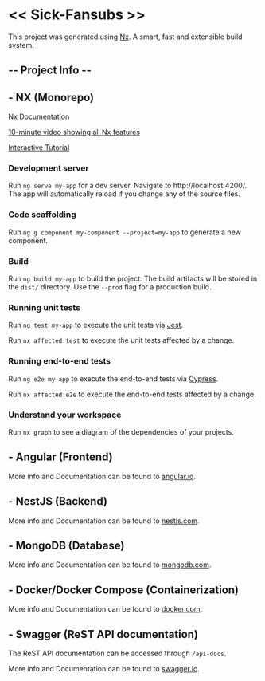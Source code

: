 # << Sick-Fansubs >>

This project was generated using [Nx](https://nx.dev). A smart, fast and extensible build system.

## -- Project Info --
## - NX (Monorepo)

[Nx Documentation](https://nx.dev/angular)

[10-minute video showing all Nx features](https://nx.dev/getting-started/intro)

[Interactive Tutorial](https://nx.dev/tutorial/01-create-application)

### Development server

Run `ng serve my-app` for a dev server. Navigate to http://localhost:4200/. The app will automatically reload if you change any of the source files.

### Code scaffolding

Run `ng g component my-component --project=my-app` to generate a new component.

### Build

Run `ng build my-app` to build the project. The build artifacts will be stored in the `dist/` directory. Use the `--prod` flag for a production build.

### Running unit tests

Run `ng test my-app` to execute the unit tests via [Jest](https://jestjs.io).

Run `nx affected:test` to execute the unit tests affected by a change.

### Running end-to-end tests

Run `ng e2e my-app` to execute the end-to-end tests via [Cypress](https://www.cypress.io).

Run `nx affected:e2e` to execute the end-to-end tests affected by a change.

### Understand your workspace

Run `nx graph` to see a diagram of the dependencies of your projects.
## - Angular (Frontend)

More info and Documentation can be found to [angular.io](https://angular.io/).

## - NestJS (Backend)

More info and Documentation can be found to [nestjs.com](https://nestjs.com/).
## - MongoDB (Database)

More info and Documentation can be found to [mongodb.com](https://www.mongodb.com/).
## - Docker/Docker Compose (Containerization)

More info and Documentation can be found to [docker.com](https://www.docker.com/).

## - Swagger (ReST API documentation)

The ReST API documentation can be accessed through `/api-docs`.

More info and Documentation can be found to [swagger.io](https://swagger.io/).
